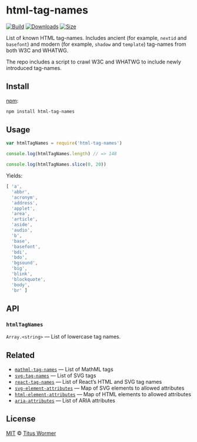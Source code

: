 # html-tag-names

[![Build][build-badge]][build]
[![Downloads][downloads-badge]][downloads]
[![Size][size-badge]][size]

List of known HTML tag-names.
Includes ancient (for example, `nextid` and `basefont`) and modern (for example,
`shadow` and `template`) tag-names from both W3C and WHATWG.

The repo includes a script to crawl W3C and WHATWG to include newly
introduced tag-names.

## Install

[npm][]:

```sh
npm install html-tag-names
```

## Usage

```js
var htmlTagNames = require('html-tag-names')

console.log(htmlTagNames.length) // => 148

console.log(htmlTagNames.slice(0, 20))
```

Yields:

```js
[ 'a',
  'abbr',
  'acronym',
  'address',
  'applet',
  'area',
  'article',
  'aside',
  'audio',
  'b',
  'base',
  'basefont',
  'bdi',
  'bdo',
  'bgsound',
  'big',
  'blink',
  'blockquote',
  'body',
  'br' ]
```

## API

### `htmlTagNames`

`Array.<string>` — List of lowercase tag names.

## Related

*   [`mathml-tag-names`](https://github.com/wooorm/mathml-tag-names)
    — List of MathML tags
*   [`svg-tag-names`](https://github.com/wooorm/svg-tag-names)
    — List of SVG tags
*   [`react-tag-names`](https://github.com/jgierer12/react-tag-names)
    — List of React’s HTML and SVG tag names
*   [`svg-element-attributes`](https://github.com/wooorm/svg-element-attributes)
    — Map of SVG elements to allowed attributes
*   [`html-element-attributes`](https://github.com/wooorm/html-element-attributes)
    — Map of HTML elements to allowed attributes
*   [`aria-attributes`](https://github.com/wooorm/aria-attributes)
    — List of ARIA attributes

## License

[MIT][license] © [Titus Wormer][author]

<!-- Definition -->

[build-badge]: https://img.shields.io/travis/wooorm/html-tag-names.svg

[build]: https://travis-ci.org/wooorm/html-tag-names

[downloads-badge]: https://img.shields.io/npm/dm/html-tag-names.svg

[downloads]: https://www.npmjs.com/package/html-tag-names

[size-badge]: https://img.shields.io/bundlephobia/minzip/html-tag-names.svg

[size]: https://bundlephobia.com/result?p=html-tag-names

[npm]: https://docs.npmjs.com/cli/install

[license]: license

[author]: https://wooorm.com
